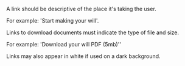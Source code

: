A link should be descriptive of the place it's taking the user.

For example: 'Start making your will'.

Links to download documents must indicate the type of file and size.

For example: 'Download your will PDF (5mb)''

Links may also appear in white if used on a dark background.
